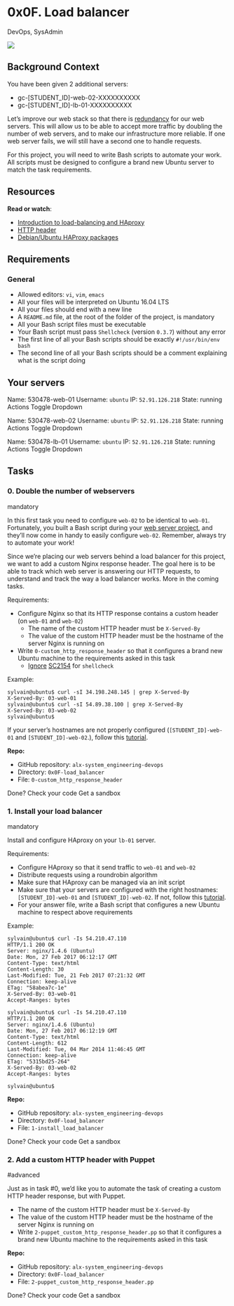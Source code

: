 
# 0x0F. Load balancer

DevOps, SysAdmin

![](https://s3.amazonaws.com/intranet-projects-files/holbertonschool-sysadmin_devops/275/qfdked8.png)

## Background Context

You have been given 2 additional servers:

-   gc-[STUDENT_ID]-web-02-XXXXXXXXXX
-   gc-[STUDENT_ID]-lb-01-XXXXXXXXXX

Let’s improve our web stack so that there is  [redundancy](https://en.wikipedia.org/wiki/Redundancy_%28engineering%29 "redundancy")  for our web servers. This will allow us to be able to accept more traffic by doubling the number of web servers, and to make our infrastructure more reliable. If one web server fails, we will still have a second one to handle requests.

For this project, you will need to write Bash scripts to automate your work. All scripts must be designed to configure a brand new Ubuntu server to match the task requirements.

## Resources

**Read or watch**:

-   [Introduction to load-balancing and HAproxy](https://www.digitalocean.com/community/tutorials/an-introduction-to-haproxy-and-load-balancing-concepts "Introduction to load-balancing and HAproxy")
-   [HTTP header](https://www.techopedia.com/definition/27178/http-header "HTTP header")
-   [Debian/Ubuntu HAProxy packages](https://haproxy.debian.net/ "Debian/Ubuntu HAProxy packages")

## Requirements

### General

-   Allowed editors:  `vi`,  `vim`,  `emacs`
-   All your files will be interpreted on Ubuntu 16.04 LTS
-   All your files should end with a new line
-   A  `README.md`  file, at the root of the folder of the project, is mandatory
-   All your Bash script files must be executable
-   Your Bash script must pass  `Shellcheck`  (version  `0.3.7`) without any error
-   The first line of all your Bash scripts should be exactly  `#!/usr/bin/env bash`
-   The second line of all your Bash scripts should be a comment explaining what is the script doing

## Your servers

Name: 530478-web-01
Username: `ubuntu`
IP: `52.91.126.218`
State: running
Actions  Toggle Dropdown

Name: 530478-web-02
Username: `ubuntu`
IP: `52.91.126.218`
State: running
Actions  Toggle Dropdown

Name: 530478-lb-01
Username: `ubuntu`
IP: `52.91.126.218`
State: running
Actions  Toggle Dropdown

## Tasks

### 0. Double the number of webservers

mandatory

In this first task you need to configure  `web-02`  to be identical to  `web-01`. Fortunately, you built a Bash script during your  [web server project](https://github.com/OluTshegz/alx-system_engineering-devops/tree/master/0x0C-web_server "web server project"), and they’ll now come in handy to easily configure  `web-02`. Remember, always try to automate your work!

Since we’re placing our web servers behind a load balancer for this project, we want to add a custom Nginx response header. The goal here is to be able to track which web server is answering our HTTP requests, to understand and track the way a load balancer works. More in the coming tasks.

Requirements:

-   Configure Nginx so that its HTTP response contains a custom header (on  `web-01`  and  `web-02`)
    -   The name of the custom HTTP header must be  `X-Served-By`
    -   The value of the custom HTTP header must be the hostname of the server Nginx is running on
-   Write  `0-custom_http_response_header`  so that it configures a brand new Ubuntu machine to the requirements asked in this task
    -   [Ignore](https://github.com/koalaman/shellcheck/wiki/Ignore "Ignore")  [SC2154](https://github.com/koalaman/shellcheck/wiki/SC2154 "SC2154")  for  `shellcheck`

Example:

```
sylvain@ubuntu$ curl -sI 34.198.248.145 | grep X-Served-By
X-Served-By: 03-web-01
sylvain@ubuntu$ curl -sI 54.89.38.100 | grep X-Served-By
X-Served-By: 03-web-02
sylvain@ubuntu$

```

If your server’s hostnames are not properly configured (`[STUDENT_ID]-web-01`  and  `[STUDENT_ID]-web-02`.), follow this  [tutorial](https://repost.aws/knowledge-center/linux-static-hostname "tutorial").

**Repo:**

-   GitHub repository:  `alx-system_engineering-devops`
-   Directory:  `0x0F-load_balancer`
-   File:  `0-custom_http_response_header`

Done?  Check your code  Get a sandbox

### 1. Install your load balancer

mandatory

Install and configure HAproxy on your  `lb-01`  server.

Requirements:

-   Configure HAproxy so that it send traffic to  `web-01`  and  `web-02`
-   Distribute requests using a roundrobin algorithm
-   Make sure that HAproxy can be managed via an init script
-   Make sure that your servers are configured with the right hostnames:  `[STUDENT_ID]-web-01`  and  `[STUDENT_ID]-web-02`. If not, follow this  [tutorial](https://docs.aws.amazon.com/AWSEC2/latest/UserGuide/set-hostname.html "tutorial").
-   For your answer file, write a Bash script that configures a new Ubuntu machine to respect above requirements

Example:

```
sylvain@ubuntu$ curl -Is 54.210.47.110
HTTP/1.1 200 OK
Server: nginx/1.4.6 (Ubuntu)
Date: Mon, 27 Feb 2017 06:12:17 GMT
Content-Type: text/html
Content-Length: 30
Last-Modified: Tue, 21 Feb 2017 07:21:32 GMT
Connection: keep-alive
ETag: "58abea7c-1e"
X-Served-By: 03-web-01
Accept-Ranges: bytes

sylvain@ubuntu$ curl -Is 54.210.47.110
HTTP/1.1 200 OK
Server: nginx/1.4.6 (Ubuntu)
Date: Mon, 27 Feb 2017 06:12:19 GMT
Content-Type: text/html
Content-Length: 612
Last-Modified: Tue, 04 Mar 2014 11:46:45 GMT
Connection: keep-alive
ETag: "5315bd25-264"
X-Served-By: 03-web-02
Accept-Ranges: bytes

sylvain@ubuntu$

```

**Repo:**

-   GitHub repository:  `alx-system_engineering-devops`
-   Directory:  `0x0F-load_balancer`
-   File:  `1-install_load_balancer`

Done?  Check your code  Get a sandbox

### 2. Add a custom HTTP header with Puppet

#advanced

Just as in task #0, we’d like you to automate the task of creating a custom HTTP header response, but with Puppet.

-   The name of the custom HTTP header must be  `X-Served-By`
-   The value of the custom HTTP header must be the hostname of the server Nginx is running on
-   Write  `2-puppet_custom_http_response_header.pp`  so that it configures a brand new Ubuntu machine to the requirements asked in this task

**Repo:**

-   GitHub repository:  `alx-system_engineering-devops`
-   Directory:  `0x0F-load_balancer`
-   File:  `2-puppet_custom_http_response_header.pp`

Done?  Check your code  Get a sandbox
